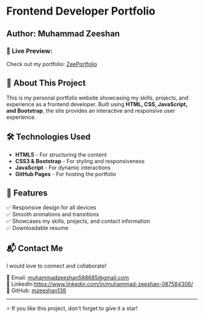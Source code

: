 # Frontend Developer Portfolio

## Author: Muhammad Zeeshan

### 🚀 Live Preview:

Check out my portfolio: [ZeePortfolio](https://mzeeshan138.github.io/ZeePortfolio/)

## 📌 About This Project

This is my personal portfolio website showcasing my skills, projects, and experience as a frontend developer. Built using **HTML, CSS, JavaScript, and Bootstrap**, the site provides an interactive and responsive user experience.

## 🛠️ Technologies Used

- **HTML5** - For structuring the content
- **CSS3 & Bootstrap** - For styling and responsiveness
- **JavaScript** - For dynamic interactions
- **GitHub Pages** - For hosting the portfolio

## 📂 Features

✅ Responsive design for all devices  
✅ Smooth animations and transitions  
✅ Showcases my skills, projects, and contact information  
✅ Downloadable resume

## 📬 Contact Me

I would love to connect and collaborate!

📧 Email: muhammadzeeshan588685@gmail.com  
🔗 LinkedIn:https://www.linkedin.com/in/muhammad-zeeshan-087584306/
🐙 GitHub: [mzeeshan138](https://github.com/mzeeshan138)

---

⭐ If you like this project, don't forget to give it a star!
